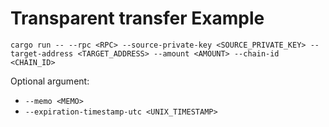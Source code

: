 # Transparent transfer Example

`cargo run -- --rpc <RPC> --source-private-key <SOURCE_PRIVATE_KEY> --target-address <TARGET_ADDRESS> --amount <AMOUNT> --chain-id <CHAIN_ID>`

Optional argument:
- `--memo <MEMO>`
- `--expiration-timestamp-utc <UNIX_TIMESTAMP>`
